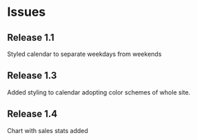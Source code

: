 # Issues

## Release 1.1
Styled calendar to separate weekdays from weekends

## Release 1.3
Added styling to calendar adopting color schemes of whole site.

## Release 1.4
Chart with sales stats added